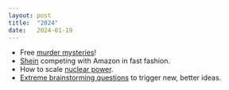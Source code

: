 ```yaml
---
layout: post
title:  "2024"
date:   2024-01-19
---
```


* Free [murder mysteries](https://h31murdermysteryparties.wordpress.com/)!
* [Shein](https://www.marketplacepulse.com/articles/shein-forces-amazon-to-lower-seller-fees?utm_source=substack&utm_medium=email) competing with Amazon in fast fashion.
* How to scale [nuclear power](https://a16z.com/how-to-scale-nuclear-power/?utm_source=substack&utm_medium=email).
* [Extreme brainstorming questions](https://longform.asmartbear.com/extreme-questions/) to trigger new, better ideas.




